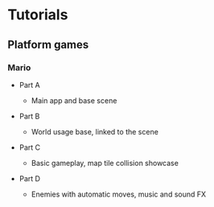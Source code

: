 # Tutorials

## Platform games

### Mario

* Part A
  * Main app and base scene

* Part B
  * World usage base, linked to the scene

* Part C
  * Basic gameplay, map tile collision showcase

* Part D
  * Enemies with automatic moves, music and sound FX

